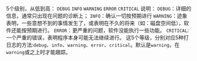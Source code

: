 5个级别，从低到高：
`DEBUG`
`INFO`
`WARNING`
`ERROR`
`CRITICAL`
说明：
`DEBUG`：详细的信息，通常只出现在问题的诊断上；
`INFO`：确认一切按预期进行
`WARNING`：迹象表明，一些意想不到的事情发生了，或表明在不久的将来（如：磁盘空间低），软件还能按预期进行。
`ERROR`：更严重的问题，软件没能执行一些功能。
`CRITICAL`:一个严重的错误，表明程序本身可能无法继续进行。
这5个等级，分别对应5种打日志的方法:`debug`、`info`、`warning`、`error`、`critical`。默认是`warning`，在`warning`或之上时才能跟踪。